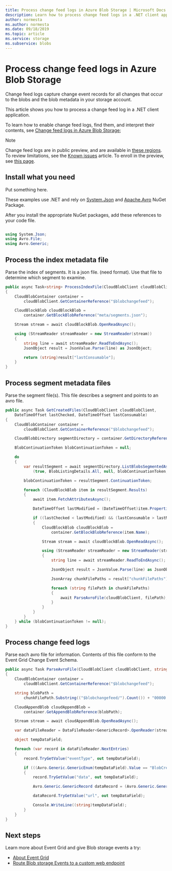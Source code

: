 ```yaml
---
title: Process change feed logs in Azure Blob Storage | Microsoft Docs
description: Learn how to process change feed logs in a .NET client application
author: normesta
ms.author: normesta
ms.date: 09/18/2019
ms.topic: article
ms.service: storage
ms.subservice: blobs
---
```


# Process change feed logs in Azure Blob Storage

Change feed logs capture change event records for all changes that occur to the blobs and the blob metadata in your storage account.

This article shows you how to process a change feed log in a .NET client application.

To learn how to enable change feed logs, find them, and interpret their contents, see [Change feed logs in Azure Blob Storage](storage-blob-change-feed.md);

> [!NOTE]
> Change feed logs are in public preview, and are available in [these regions](#region-availability). To review limitations, see the [Known issues](data-lake-storage-known-issues.md) article. To enroll in the preview, see [this page](www.microsoft.com).

## Install what you need

Put something here.

These examples use .NET and rely on [System.Json](https://www.nuget.org/packages/System.Json/) and [Apache.Avro](https://www.nuget.org/packages/Apache.Avro/) NuGet Package.  

After you install the appropriate NuGet packages, add these references to your code file.

```csharp

using System.Json;
using Avro.File;
using Avro.Generic;

```

## Process the index metadata file

Parse the index of segments. It is a json file. (need format). Use that file to determine which segment to examine.

```csharp
public async Task<string> ProcessIndexFile(CloudBlobClient cloudBlobClient)
{
    CloudBlobContainer container =
        cloudBlobClient.GetContainerReference("$blobchangefeed");

    CloudBlockBlob cloudBlockBlob =
        container.GetBlockBlobReference("meta/segments.json");

    Stream stream = await cloudBlockBlob.OpenReadAsync();

    using (StreamReader streamReader = new StreamReader(stream))
    {
        string line = await streamReader.ReadToEndAsync();
        JsonObject result = JsonValue.Parse(line) as JsonObject;

        return (string)result["lastConsumable"];
    }
}
```

## Process segment metadata files

Parse the segment file(s). This file describes a segment and points to an avro file.

```csharp
public async Task GetCreatedFiles(CloudBlobClient cloudBlobClient, 
    DateTimeOffset lastChecked, DateTimeOffset lastConsumable)
{
    CloudBlobContainer container =
        cloudBlobClient.GetContainerReference("$blobchangefeed");

    CloudBlobDirectory segmentDirectory = container.GetDirectoryReference("idx");

    BlobContinuationToken blobContinuationToken = null;

    do
    {
        var resultSegment = await segmentDirectory.ListBlobsSegmentedAsync
            (true, BlobListingDetails.All, null, blobContinuationToken, null, null);

        blobContinuationToken = resultSegment.ContinuationToken;

        foreach (CloudBlockBlob item in resultSegment.Results)
        {
            await item.FetchAttributesAsync();

            DateTimeOffset lastModified = (DateTimeOffset)item.Properties.LastModified;

            if ((lastChecked < lastModified) && (lastConsumable > lastModified))
            {
                CloudBlockBlob cloudBlockBlob =
                    container.GetBlockBlobReference(item.Name);

                Stream stream = await cloudBlockBlob.OpenReadAsync();

                using (StreamReader streamReader = new StreamReader(stream))
                {
                    string line = await streamReader.ReadToEndAsync();

                    JsonObject result = JsonValue.Parse(line) as JsonObject;

                    JsonArray chunkFilePaths = result["chunkFilePaths"] as JsonArray;

                    foreach (string filePath in chunkFilePaths)
                    {
                        await ParseAvroFile(cloudBlobClient, filePath);
                    }
                }
            }
        }
    } while (blobContinuationToken != null);
}
```

## Process change feed logs

Parse each avro file for information. Contents of this file conform to the Event Grid Change Event Schema.

```csharp
public async Task ParseAvroFile(CloudBlobClient cloudBlobClient, string chunkFilePath)
{
    CloudBlobContainer container = 
        cloudBlobClient.GetContainerReference("$blobchangefeed");

    string blobPath = 
        chunkFilePath.Substring(("$blobchangefeed/").Count()) + "00000.avro";

    CloudAppendBlob cloudAppendBlob =
        container.GetAppendBlobReference(blobPath);

    Stream stream = await cloudAppendBlob.OpenReadAsync();

    var dataFileReader = DataFileReader<GenericRecord>.OpenReader(stream);

    object tempDataField;

    foreach (var record in dataFileReader.NextEntries)
    {
        record.TryGetValue("eventType", out tempDataField);

        if (((Avro.Generic.GenericEnum)tempDataField).Value == "BlobCreated")
        {
            record.TryGetValue("data", out tempDataField);

            Avro.Generic.GenericRecord dataRecord = (Avro.Generic.GenericRecord)tempDataField;

            dataRecord.TryGetValue("url", out tempDataField);

            Console.WriteLine((string)tempDataField);
        }
    }
}
```

## Next steps

Learn more about Event Grid and give Blob storage events a try:

- [About Event Grid](../../event-grid/overview.md)
- [Route Blob storage Events to a custom web endpoint](storage-blob-event-quickstart.md)
